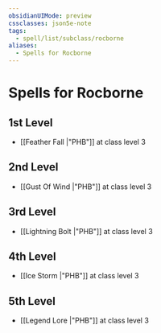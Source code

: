 ```yaml
---
obsidianUIMode: preview
cssclasses: json5e-note
tags:
  - spell/list/subclass/rocborne
aliases:
  - Spells for Rocborne
---
```

# Spells for Rocborne

## 1st Level

- [[Feather Fall \|"PHB"]] at class level 3

## 2nd Level

- [[Gust Of Wind \|"PHB"]] at class level 3

## 3rd Level

- [[Lightning Bolt \|"PHB"]] at class level 3

## 4th Level

- [[Ice Storm \|"PHB"]] at class level 3

## 5th Level

- [[Legend Lore \|"PHB"]] at class level 3
